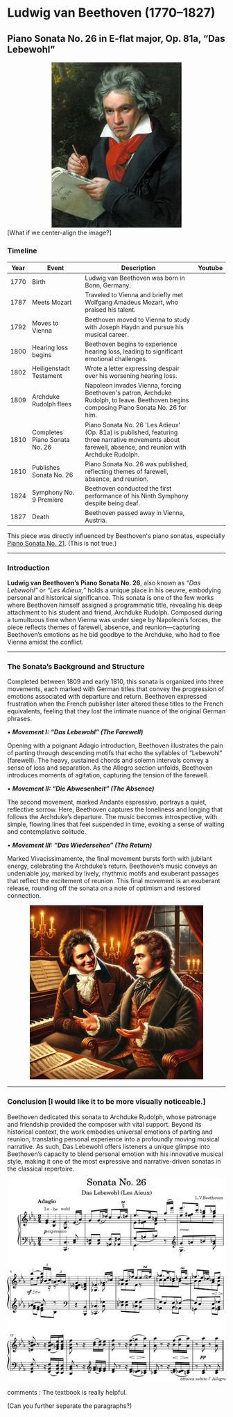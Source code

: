 # Ludwig van Beethoven (1770–1827)
## Piano Sonata No. 26 in E-flat major, Op. 81a, “Das Lebewohl”

<div align="center">
<img src="beethoven26.png" width="300" height="380">
</div>
[What if we center-align the image?]

### Timeline

| Year | Event | Description                                                                                                      | Youtube |
| ---- | ----- | ---------------------------------------------------------------------------------------------------------------- | ------- |
| 1770	| Birth	| Ludwig van Beethoven was born in Bonn, Germany.                                                                  |         |
| 1787	| Meets Mozart	| Traveled to Vienna and briefly met Wolfgang Amadeus Mozart, who praised his talent.                       |         |
| 1792	| Moves to Vienna	| Beethoven moved to Vienna to study with Joseph Haydn and pursue his musical career.                    |         |
| 1800	| Hearing loss begins	| Beethoven begins to experience hearing loss, leading to significant emotional challenges.          |         |
| 1802	| Heiligenstadt Testament	| Wrote a letter expressing despair over his worsening hearing loss.                             |         |
| 1809	| Archduke Rudolph flees	| Napoleon invades Vienna, forcing Beethoven's patron, Archduke Rudolph, to leave. Beethoven begins composing Piano Sonata No. 26 for him.                                                                                                      |         |
| 1810	| Completes Piano Sonata No. 26	| Piano Sonata No. 26 'Les Adieux' (Op. 81a) is published, featuring three narrative movements about farewell, absence, and reunion with Archduke Rudolph.                                                                             |         |
| 1810	| Publishes Sonata No. 26	| Piano Sonata No. 26 was published, reflecting themes of farewell, absence, and reunion.        |         |
| 1824	| Symphony No. 9 Premiere	| Beethoven conducted the first performance of his Ninth Symphony despite being deaf.            |         |
| 1827	| Death	| Beethoven passed away in Vienna, Austria.                                                                        |         |

This piece was directly influenced by Beethoven's piano sonatas, especially [Piano Sonata No. 21](beehoven-piano-sonata-no.21.md). (This is not true.)

---

### Introduction
**Ludwig van Beethoven’s Piano Sonata No. 26**, also known as *“Das Lebewohl”* or *“Les Adieux,”* holds a unique place in his oeuvre, embodying personal and historical significance. This sonata is one of the few works where Beethoven himself assigned a programmatic title, revealing his deep attachment to his student and friend, Archduke Rudolph. Composed during a tumultuous time when Vienna was under siege by Napoleon’s forces, the piece reflects themes of farewell, absence, and reunion—capturing Beethoven’s emotions as he bid goodbye to the Archduke, who had to flee Vienna amidst the conflict.

---

### The Sonata’s Background and Structure
Completed between 1809 and early 1810, this sonata is organized into three movements, each marked with German titles that convey the progression of emotions associated with departure and return. Beethoven expressed frustration when the French publisher later altered these titles to the French equivalents, feeling that they lost the intimate nuance of the original German phrases.

 •	***Movement I: “Das Lebewohl” (The Farewell)***
 
Opening with a poignant Adagio introduction, Beethoven illustrates the pain of parting through descending motifs that echo the syllables of “Lebewohl” (farewell). The heavy, sustained chords and solemn intervals convey a sense of loss and separation. As the Allegro section unfolds, Beethoven introduces moments of agitation, capturing the tension of the farewell.

 •	***Movement II: “Die Abwesenheit” (The Absence)***
 
The second movement, marked Andante espressivo, portrays a quiet, reflective sorrow. Here, Beethoven captures the loneliness and longing that follows the Archduke’s departure. The music becomes introspective, with simple, flowing lines that feel suspended in time, evoking a sense of waiting and contemplative solitude.

 •	***Movement III: “Das Wiedersehen” (The Return)***
 
Marked Vivacissimamente, the final movement bursts forth with jubilant energy, celebrating the Archduke’s return. Beethoven’s music conveys an undeniable joy, marked by lively, rhythmic motifs and exuberant passages that reflect the excitement of reunion. This final movement is an exuberant release, rounding off the sonata on a note of optimism and restored connection.

<div align="center">
<img src="rudolph.png" width="400" hight="400">
</div>

---

### Conclusion [I would like it to be more visually noticeable.]
Beethoven dedicated this sonata to Archduke Rudolph, whose patronage and friendship provided the composer with vital support. Beyond its historical context, the work embodies universal emotions of parting and reunion, translating personal experience into a profoundly moving musical narrative. As such, Das Lebewohl offers listeners a unique glimpse into Beethoven’s capacity to blend personal emotion with his innovative musical style, making it one of the most expressive and narrative-driven sonatas in the classical repertoire.

<img src="das_lebewohl.png">

comments : The textbook is really helpful.

(Can you further separate the paragraphs?)
